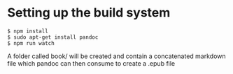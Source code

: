 # Setting up the build system

```
$ npm install
$ sudo apt-get install pandoc
$ npm run watch
```

A folder called book/ will be created and contain a concatenated markdown file which pandoc can then consume to create a .epub file
